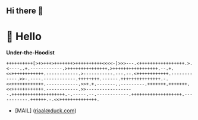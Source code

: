 ## Hi there 👋

# 👋 Hello

**Under-the-Hoodist**  
```brainfuck
++++++++++[>+>+++>+++++++>++++++++++<<<<-]>>>---.<+++++++++++++++++.>.<----..+.------------.>+++++++++++++++.>+++++++++++++++++.--.+.<<++++++++++++.------------.>-----------.---.--.<++++++++++++.------------.>>-.----.------------.++++++++.------.+++++++++++++++.-.<<++++++++++++.------------.>>+.+.-------..---------.+++++++.+++++++.<<++++++++++++.------------.>>------------------.++++++++++++++++++++.-.-----.--.------------.+++++++++++++++++++.-----------.++++++.-.<<++++++++++++++.
```

- [MAIL] (riaal@duck.com)


<!--
**RiaAfk/riaafk** is a ✨ _special_ ✨ repository because its `README.md` (this file) appears on your GitHub profile.

Here are some ideas to get you started:

- 🔭 I’m currently working on ...
- 🌱 I’m currently learning ...
- 👯 I’m looking to collaborate on ...
- 🤔 I’m looking for help with ...
- 💬 Ask me about ...
- 📫 How to reach me: ...
- 😄 Pronouns: ...
- ⚡ Fun fact: ...
-->
